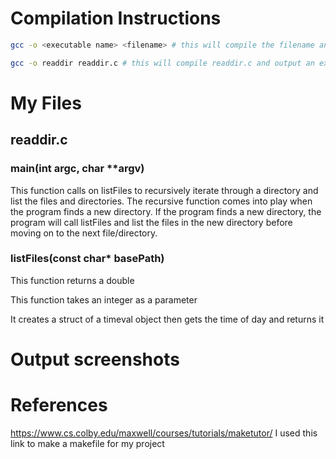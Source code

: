 <!--
NOTES:
This README is an example README for CS332/532 labs. This is a purely minimal example. It's written to emulate pure english representations of a set of documentation. As you start to write more "real world" documentation you will encounter certain standards and manners of writing that this README prepares you for
-->

# Compilation Instructions

```bash
gcc -o <executable name> <filename> # this will compile the filename and return an executable with the executable name

gcc -o readdir readdir.c # this will compile readdir.c and output an executable called readdir
```

# My Files
## readdir.c

### main(int argc, char **argv)

This function calls on listFiles to recursively iterate through a directory and list the files and directories. The recursive function comes into play when the program finds a new directory. If the program finds a new directory, the program will call listFiles and list the files in the new directory before moving on to the next file/directory.


### listFiles(const char* basePath)
This function returns a double

This function takes an integer as a parameter

It creates a struct of a timeval object then gets the time of day and returns it

# Output screenshots
<put your screenshots here>

# References

https://www.cs.colby.edu/maxwell/courses/tutorials/maketutor/
I used this link to make a makefile for my project
